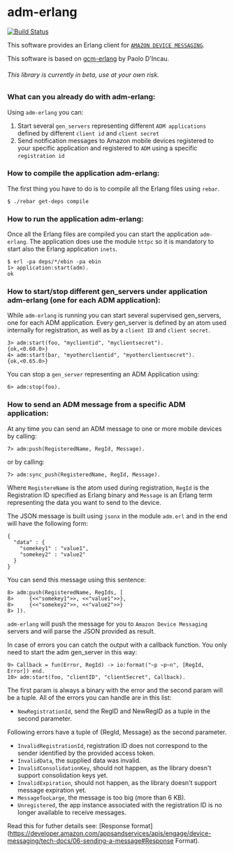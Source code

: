 adm-erlang
=======

[![Build Status](https://api.travis-ci.org/madprogrammer/adm-erlang.png)](https://travis-ci.org/madprogrammer/adm-erlang)

This software provides an Erlang client for [`AMAZON DEVICE MESSAGING`](https://developer.amazon.com/public/apis/engage/device-messaging "Amazon Device Messaging").

This software is based on [gcm-erlang](https://github.com/pdincau/gcm-erlang) by Paolo D'Incau.

###### This library is currently in beta, use at your own risk.

### What can you already do with adm-erlang:

Using `adm-erlang` you can:

1. Start several `gen_servers` representing different `ADM applications` defined by different `client id` and `client secret`
2. Send notification messages to Amazon mobile devices registered to your specific application and registered to `ADM` using a specific `registration id`

### How to compile the application adm-erlang:

The first thing you have to do is to compile all the Erlang files using `rebar`.

    $ ./rebar get-deps compile

### How to run the application adm-erlang:

Once all the Erlang files are compiled you can start the application `adm-erlang`. The application does use the module `httpc` so it is mandatory to  start also the Erlang application `inets`.

    $ erl -pa deps/*/ebin -pa ebin
    1> application:start(adm).
    ok

### How to start/stop different gen_servers under application adm-erlang (one for each ADM application):

While `adm-erlang` is running you can start several supervised gen_servers, one for each ADM application. Every gen_server is defined by an atom used internally for registration, as well as by a `client ID` and `client secret`.

    3> adm:start(foo, "myclientid", "myclientsecret").
    {ok,<0.60.0>}
    4> adm:start(bar, "myotherclientid", "myotherclientsecret").
    {ok,<0.65.0>}

You can stop a `gen_server` representing an ADM Application using:

    6> adm:stop(foo).

### How to send an ADM message from a specific ADM application:

At any time you can send an ADM message to one or more mobile devices by calling:

    7> adm:push(RegisteredName, RegId, Message).

or by calling:

    7> adm:sync_push(RegisteredName, RegId, Message).

Where `RegistereName` is the atom used during registration, `RegId` is the Registration ID specified as Erlang binary and `Message` is an Erlang term representing the data you want to send to the device.

The JSON message is built using `jsonx` in the module `adm.erl` and in the end will have the following form:

    {
      "data" : {
        "somekey1" : "value1",
        "somekey2" : "value2"
      }
    }

You can send this message using this sentence:

    8> adm:push(RegisteredName, RegIds, [
    8>     {<<"somekey1">>, <<"value1">>},
    8>     {<<"somekey2">>, <<"value2">>}
    8> ]).

`adm-erlang` will push the message for you to `Amazon Device Messaging` servers and will parse the JSON provided as result.

In case of errors you can catch the output with a callback function. You only need to start the adm gen_server in this way:

    9> Callback = fun(Error, RegId) -> io:format("~p ~p~n", [RegId, Error]) end.
    10> adm:start(foo, "clientID", "clientSecret", Callback).

The first param is always a binary with the error and the second param will be a tuple. All of the errors you can handle are in this list:

- `NewRegistrationId`, send the RegID and NewRegID as a tuple in the second parameter.

Following errors have a tuple of {RegId, Message} as the second parameter.

- `InvalidRegistrationId`, registration ID does not correspond to the sender identified by the provided access token.
- `InvalidData`, the supplied data was invalid.
- `InvalidConsolidationKey`, should not happen, as the library doesn't support consolidation keys yet.
- `InvalidExpiration`, should not happen, as the library doesn't support message expiration yet.
- `MessageTooLarge`, the message is too big (more than 6 KB).
- `Unregistered`, the app instance associated with the registration ID is no longer available to receive messages.

Read this for futher details see: [Response format](https://developer.amazon.com/appsandservices/apis/engage/device-messaging/tech-docs/06-sending-a-message#Response Format).


